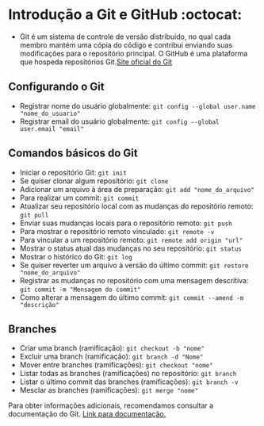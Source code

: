 # Introdução a Git e GitHub :octocat:

- Git é um sistema de controle de versão distribuído, no qual cada membro mantém uma cópia do código e contribui enviando suas modificações para o repositório principal. O GitHub é uma plataforma que hospeda repositórios Git.[Site oficial do Git](https://git-scm.com/)

## Configurando o Git

- Registrar nome do usuário globalmente: `git config --global user.name "nome_do_usuario"`
- Registrar email do usuário globalmente: `git config --global user.email "email"`

## Comandos básicos do Git

- Iniciar o repositório Git: `git init`
- Se quiser clonar algum repositório: `git clone`
- Adicionar um arquivo à área de preparação: `git add "nome_do_arquivo"`
- Para realizar um commit: `git commit`
- Atualizar seu repositório local com as mudanças do repositório remoto: `git pull`
- Enviar suas mudanças locais para o repositório remoto: `git push`
- Para mostrar o repositório remoto vinculado: `git remote -v`
- Para vincular a um repositório remoto: `git remote add origin "url"`
- Mostrar o status atual das mudanças no seu repositório: `git status`
- Mostrar o histórico do Git: `git log`
- Se quiser reverter um arquivo à versão do último commit: `git restore "nome_do_arquivo"`
- Registrar as mudanças no repositório com uma mensagem descritiva: `git commit -m "Mensagem do commit"`
- Como alterar a mensagem do último commit: `git commit --amend -m "descrição"`

## Branches
- Criar uma branch (ramificação): `git checkout -b "nome"`
- Excluir uma branch (ramificação): `git branch -d "Nome"`
- Mover entre branches (ramificações): `git checkout "nome"`
- Listar todas as branches (ramificações) no repositório: `git branch`
- Listar o último commit das branches (ramificações): `git branch -v`
- Mesclar as branches (ramificações): `git merge "nome"`

Para obter informações adicionais, recomendamos consultar a documentação do Git. [Link para documentação.](https://git-scm.com/docs)
